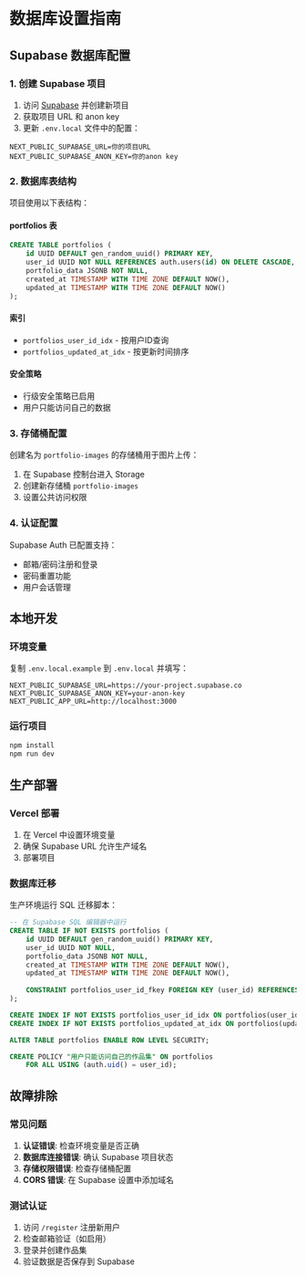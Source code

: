# 数据库设置指南

## Supabase 数据库配置

### 1. 创建 Supabase 项目

1. 访问 [Supabase](https://supabase.com) 并创建新项目
2. 获取项目 URL 和 anon key
3. 更新 `.env.local` 文件中的配置：

```env
NEXT_PUBLIC_SUPABASE_URL=你的项目URL
NEXT_PUBLIC_SUPABASE_ANON_KEY=你的anon key
```

### 2. 数据库表结构

项目使用以下表结构：

#### portfolios 表
```sql
CREATE TABLE portfolios (
    id UUID DEFAULT gen_random_uuid() PRIMARY KEY,
    user_id UUID NOT NULL REFERENCES auth.users(id) ON DELETE CASCADE,
    portfolio_data JSONB NOT NULL,
    created_at TIMESTAMP WITH TIME ZONE DEFAULT NOW(),
    updated_at TIMESTAMP WITH TIME ZONE DEFAULT NOW()
);
```

#### 索引
- `portfolios_user_id_idx` - 按用户ID查询
- `portfolios_updated_at_idx` - 按更新时间排序

#### 安全策略
- 行级安全策略已启用
- 用户只能访问自己的数据

### 3. 存储桶配置

创建名为 `portfolio-images` 的存储桶用于图片上传：

1. 在 Supabase 控制台进入 Storage
2. 创建新存储桶 `portfolio-images`
3. 设置公共访问权限

### 4. 认证配置

Supabase Auth 已配置支持：
- 邮箱/密码注册和登录
- 密码重置功能
- 用户会话管理

## 本地开发

### 环境变量

复制 `.env.local.example` 到 `.env.local` 并填写：

```env
NEXT_PUBLIC_SUPABASE_URL=https://your-project.supabase.co
NEXT_PUBLIC_SUPABASE_ANON_KEY=your-anon-key
NEXT_PUBLIC_APP_URL=http://localhost:3000
```

### 运行项目

```bash
npm install
npm run dev
```

## 生产部署

### Vercel 部署

1. 在 Vercel 中设置环境变量
2. 确保 Supabase URL 允许生产域名
3. 部署项目

### 数据库迁移

生产环境运行 SQL 迁移脚本：

```sql
-- 在 Supabase SQL 编辑器中运行
CREATE TABLE IF NOT EXISTS portfolios (
    id UUID DEFAULT gen_random_uuid() PRIMARY KEY,
    user_id UUID NOT NULL,
    portfolio_data JSONB NOT NULL,
    created_at TIMESTAMP WITH TIME ZONE DEFAULT NOW(),
    updated_at TIMESTAMP WITH TIME ZONE DEFAULT NOW(),
    
    CONSTRAINT portfolios_user_id_fkey FOREIGN KEY (user_id) REFERENCES auth.users(id) ON DELETE CASCADE
);

CREATE INDEX IF NOT EXISTS portfolios_user_id_idx ON portfolios(user_id);
CREATE INDEX IF NOT EXISTS portfolios_updated_at_idx ON portfolios(updated_at DESC);

ALTER TABLE portfolios ENABLE ROW LEVEL SECURITY;

CREATE POLICY "用户只能访问自己的作品集" ON portfolios
    FOR ALL USING (auth.uid() = user_id);
```

## 故障排除

### 常见问题

1. **认证错误**: 检查环境变量是否正确
2. **数据库连接错误**: 确认 Supabase 项目状态
3. **存储权限错误**: 检查存储桶配置
4. **CORS 错误**: 在 Supabase 设置中添加域名

### 测试认证

1. 访问 `/register` 注册新用户
2. 检查邮箱验证（如启用）
3. 登录并创建作品集
4. 验证数据是否保存到 Supabase